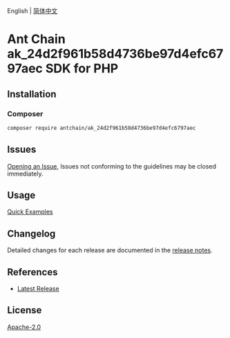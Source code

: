 English | [简体中文](README-CN.md)

# Ant Chain ak_24d2f961b58d4736be97d4efc6797aec SDK for PHP

## Installation

### Composer

```bash
composer require antchain/ak_24d2f961b58d4736be97d4efc6797aec
```

## Issues

[Opening an Issue](https://github.com/alipay/antchain-openapi-prod-sdk/issues/new), Issues not conforming to the guidelines may be closed immediately.

## Usage

[Quick Examples](https://github.com/alipay/antchain-openapi-prod-sdk/blob/master/docs/0-Examples-EN.md#quick-examples)

## Changelog

Detailed changes for each release are documented in the [release notes](./ChangeLog.txt).

## References

* [Latest Release](https://github.com/antchain-openapi-sdk-php)

## License

[Apache-2.0](http://www.apache.org/licenses/LICENSE-2.0)
